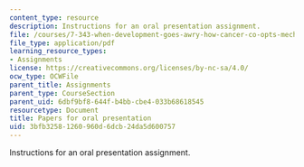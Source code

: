 ```yaml
---
content_type: resource
description: Instructions for an oral presentation assignment.
file: /courses/7-343-when-development-goes-awry-how-cancer-co-opts-mechanisms-of-embryogensis-fall-2009/3bfb32581260960d6dcb24da5d600757_MIT7_343F09_assn.pdf
file_type: application/pdf
learning_resource_types:
- Assignments
license: https://creativecommons.org/licenses/by-nc-sa/4.0/
ocw_type: OCWFile
parent_title: Assignments
parent_type: CourseSection
parent_uid: 6dbf9bf8-644f-b4bb-cbe4-033b68618545
resourcetype: Document
title: Papers for oral presentation
uid: 3bfb3258-1260-960d-6dcb-24da5d600757
---
```

Instructions for an oral presentation assignment.